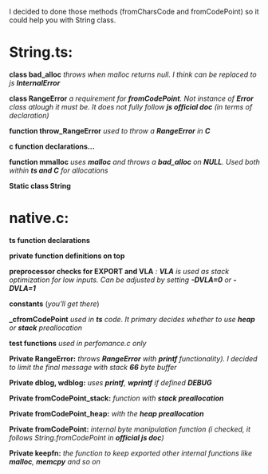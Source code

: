 I decided to done those methods (fromCharsCode and fromCodePoint) so it could help you with String class. 
# **String.ts**:
  **class bad_alloc**
      _throws when malloc returns null. I think can be replaced to js **InternalError**_

  **class RangeError**
      _a requirement for **fromCodePoint**. Not instance of **Error** class atlough it must be. It does not fully follow **js official doc** (in terms of declaration)_

   **function throw_RangeError**
      _used to throw a **RangeError** in **C**_

   **c function declarations...**

   **function mmalloc**
       _uses **malloc** and throws a **bad_alloc** on **NULL**. Used both within **ts and C** for allocations_

   **Static class String**
# **native.c**:

   **ts function declarations**

   **private function definitions on top**

   **preprocessor checks for EXPORT and VLA**
        _: **VLA** is used as stack optimization for low inputs. Can be adjusted by setting **-DVLA=0** or **-DVLA=1**_

   **constants** (_you'll get there_)

   **_cfromCodePoint**
        _used in **ts** code. It primary decides whether to use **heap** or **stack** preallocation_

   **test functions**
        _used in perfomance.c only_


   **Private RangeError:**
        _throws **RangeError** with **printf** functionality). I decided to limit the final message with stack **66** byte buffer_

   **Private dblog, wdblog:**
        _uses **printf**, **wprintf** if defined **DEBUG**_

   **Private fromCodePoint_stack:** 
        _function with **stack preallocation**_

   **Private fromCodePoint_heap:**
        _with the **heap preallocation**_

   **Private fromCodePoint:**
        _internal byte manipulation function (i checked, it follows String.fromCodePoint in **official js doc**)_

   **Private keepfn:**
        _the function to keep exported other internal functions like **malloc**, **memcpy** and so on_
